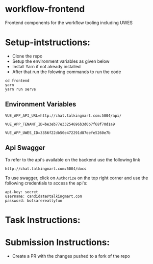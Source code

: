 # workflow-frontend
Frontend components for the workflow tooling including UWES

# Setup-intstructions:
- Clone the repo
- Setup the environment variables as given below
- Install Yarn if not already installed
- After that run the folowing commands to run the code
```shell
cd frontend
yarn
yarn run serve
```
## Environment Variables
```shell
VUE_APP_API_URL=http://chat.talkingmart.com:5004/api/

VUE_APP_TENANT_ID=be3eb77e33254696b3d0b7f68f70d1a9

VUE_APP_UWES_ID=3356f22db50e472291d87eefe5260e7b
```
## Api Swagger 
To refer to the api's available on the backend use the following link

```
http://chat.talkingmart.com:5004/docs
```
To use swagger, click on `Authorize` on the top right corner and use the following credentials to access the api's:

```
api-key: secret
username: candidate@talkingmart.com
password: botsarereallyfun
```

# Task Instructions:



# Submission Instructions:
- Create a PR with the changes pushed to a fork of the repo

